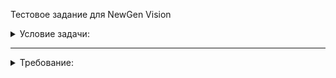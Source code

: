 Тестовое задание для NewGen Vision

<details>
  <summary>Условие задачи:</summary>

На сайте UniPage есть подборка интересных языковых курсов. У каждого курса есть цена, которая является диапазоном.
Например:

от 100 до 200 рублей;

от 500 рублей;

до 400 рублей.

Пользователю сайта нужно найти подходящие ему курсы. Для этого есть фильтр, где пользователь может задать подходящий ему диапазон цен.

</details>

-----
<details>
  <summary>Требование:</summary>


Опишите, как можно отфильтровать список курсов, чтобы выдались только подходящие по цене? Реализуйте на JavaScript (или TypeScript) функцию, проводящую такую фильтрацию.

Входные данные:
  ```javascript
    // Список курсов
    let courses = [
      { name: "Courses in England", prices: [0, 100] },
      { name: "Courses in Germany", prices: [500, null] },
      { name: "Courses in Italy", prices: [100, 200] },
      { name: "Courses in Russia", prices: [null, 400] },
      { name: "Courses in China", prices: [50, 250] },
      { name: "Courses in USA", prices: [200, null] },
      { name: "Courses in Kazakhstan", prices: [56, 324] },
      { name: "Courses in France", prices: [null, null] },
    ];
    
    // Варианты цен (фильтры), которые ищет пользователь
    let requiredRange1 = [null, 200];
    let requiredRange2 = [100, 350];
    let requiredRange3 = [200, null];
  ```

Вывод:

// [подходящие курсы для каждого варианта фильтра]

Дополнительно, вы также можете реализовать алгоритм сортировки курсов по цене.
</details>



